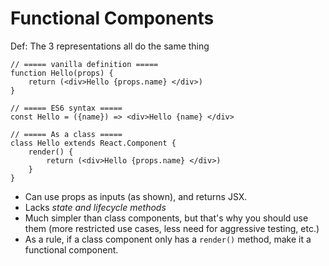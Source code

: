 # Functional Components

Def: The 3 representations all do the same thing

```
// ===== vanilla definition =====
function Hello(props) {
    return (<div>Hello {props.name} </div>)
}

// ===== ES6 syntax =====
const Hello = ({name}) => <div>Hello {name} </div>

// ===== As a class =====
class Hello extends React.Component {
    render() {
        return (<div>Hello {props.name} </div>)
    }
}
```

* Can use props as inputs (as shown), and returns JSX.
* Lacks *state and lifecycle methods*
* Much simpler than class components, but that's why you should use them (more restricted use cases, less need for aggressive testing, etc.)
* As a rule, if a class component only has a `render()` method, make it a functional component.

